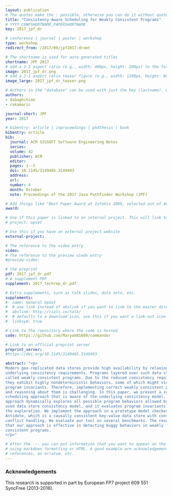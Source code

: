 ```yaml
---
layout: publication
# The quotes make the : possible, otherwise you can do it without quotes
title: "Consistency-Aware Scheduling for Weakly Consistent Programs"
# YYYY_CONFSHORTNAME_PAPERSHORTNAME
key: 2017_jpf_dr

# conference | journal | poster | workshop
type: workshop
redirect_from: /2017/09/jpf2017-dromt

# The shortname is used for auto-generated titles
shortname: JPF 2017
# add a 2:1 aspect ratio (e.g., width: 400px, height: 200px) to the folder /assets/images/papers/
image: 2017_jpf_dr.png
# add a 2:1 aspect ratio teaser figure (e.g., width: 1200px, height: 600px) to the folder /assets/images/papers/
image_large: 2017_jpf_dr_teaser.png

# Authors in the "database" can be used with just the key (lastname). Others can be written properly.
authors:
- dabaghchian
- rakamaric

journal-short: JPF
year: 2017

# bibentry: article | inproceedings | phdthesis | book
bibentry: article
bib:
  journal: ACM SIGSOFT Software Engineering Notes
  series:
  volume: 42
  publisher: ACM
  editor:
  pages: 1--5
  doi: 10.1145/3149485.3149493
  address:
  url:
  number: 4
  month: October
  note: Proceedings of the 2017 Java Pathfinder Workshop (JPF)

# Add things like "Best Paper Award at InfoVis 2099, selected out of 4000 submissions"
award:

# Use if this paper is linked to an internal project. This will link to the project site
# project: upset

# Use this if you have an external project website
external-project:

# The reference to the video entry
video:
# The reference to the preview viedo entry
#preview-video:

# the preprint
pdf: 2017_jpf_dr.pdf
# A supplement PDF
supplement: 2017_techrep_dr.pdf

# Extra supplements, such as talk slides, data sets, etc.
supplements:
#- name: General UpSet
#  # use link instead of abslink if you want to link to the master directory
#  abslink: http://vials.io/talk/
#  # defaults to a download icon, use this if you want a link-out icon
#  linksym: true

# Link to the repository where the code is hosted
code: https://github.com/Maryam81609/commander

# Link to an official preprint server
preprint_server:
#https://doi.org/10.1145/3149485.3149493

abstract: "<p>
Modern geo-replicated data stores provide high availability by relaxing the
underlying consistency requirements. Programs layered over such data stores are
called weakly consistent programs. Due to the reduced consistency requirements,
they exhibit highly nondeterministic behaviors, some of which might violate
program invariants. Therefore, implementing correct weakly consistent programs
and reasoning about them is challenging. In this paper, we present a systematic
scheduling approach that is aware of the underlying consistency model. Our
approach dynamically explores all possible program behaviors allowed by the
used data store consistency model, and it evaluates program invariants during
the exploration. We implement the approach in a prototype model checker for
Antidote, which is a causally consistent key-value data store with convergent
conflict handling. We evaluate our tool on several benchmarks. The results show
that our approach is effective in detecting buggy behaviors in weakly
consistent programs.
</p>"

# After the --- you can put information that you want to appear on the website
# using markdown formatting or HTML. A good example are acknowledgements, extra
# references, an erratum, etc.
---
```

### Acknowledgements

This research is supported in part by European FP7 project 609 551 SyncFree
(2013-2016).

